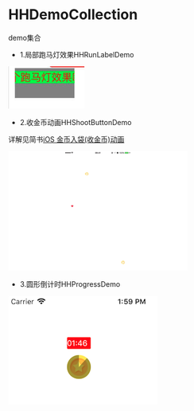 # HHDemoCollection
demo集合

* 1.局部跑马灯效果HHRunLabelDemo

![image](https://github.com/Ccalary/HHDemoCollection/blob/master/imageResource/runLabel.png)

* 2.收金币动画HHShootButtonDemo

详解见简书[iOS 金币入袋(收金币)动画](http://www.jianshu.com/p/8b77ad5dac97)

![image](https://github.com/Ccalary/HHDemoCollection/blob/master/imageResource/1828346-e8416bb760e14c29.gif)

* 3.圆形倒计时HHProgressDemo

![image](https://github.com/Ccalary/HHDemoCollection/blob/master/imageResource/progress.png)

